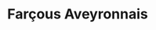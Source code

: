 ---
categories:
- Bouchées salées
check: Non
checkAlwaysOk: false
cuisson: Oui
draft: false
ingredients:
  autres:
  - quantite: 77
    title: Levure chimique
    unit: grammes
  epices:
  - quantite: 8
    title: Persil frais
    unit: bottes
  frais:
  - commentaire: sauce
    quantite: 17.5
    title: Fromage blanc
    unit: Kg
  legumes:
  - commentaire: sauce
    quantite: 400
    title: Citron confit
    unit: grammes
  - commentaire: ~ 4 têtes
    quantite: 320
    title: Ail
    unit: grammes
  - quantite: 14
    title: Oignon
    unit: Kg
  - quantite: 10
    title: Bette (blette)
    unit: Kg
  lof:
  - quantite: 5
    title: huile de friture
    unit: litre
  - quantite: 4
    title: Farine de blé
    unit: Kg
  - quantite: 7.5
    title: Lait demi-écrémé
    unit: litre
  - quantite: 46
    title: Oeuf
    unit: unité
layout: recettes
materiel:
- Plat Paela
plate: 220
prepAlt:
- recetteAlt: Farçous Aveyronnais (Végan et sans gluten)
preparation: '* Commencer par nettoyer les verts de blettes, éplucher ail et oignon.

  * Réserver les côtes de blettes pour une autre recette.

  * Hâcher le plus petit possible le vert des blettes, le persil, les oignons et l''ail.
  Ou tout mixer.

  * Mélanger farine et œufs.

  * Conseil d''intégrer les œufs un par un.

  * Ajouter le lait et mélanger de nouveau.

  * Incorporer la garniture, saler, poivrer et mélanger une dernière fois.

  * Faire chauffer de l''huile dans la grande poêle et faire cuire les farçous quelques
  minutes.

  * Ils doivent être bien dorés.




  **SAUCE :**


  * Hâcher très fin les citrons confits.

  * Mélanger tous les ingrédients et saler, poivrer.

  * Goûter !!'
publishDate: 2024-05-21 14:48:00+00:00
regime:
- vegetarien
region: Aveyrons
temperature: Chaud
title: Farçous Aveyronnais
type: plat
---